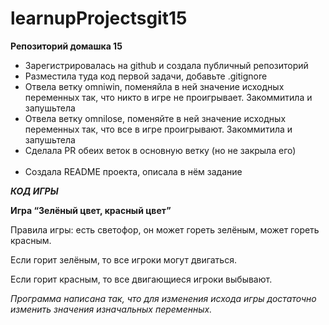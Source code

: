 # learnupProjectsgit15

<b>
  
   Репозиторий домашка 15
  
  </b>
 
<p>
  <ul>
   <li>Зарегистрировалась  на github и создала публичный репозиторий</li>
  
   <li>Разместила туда код первой задачи, добавьте .gitignore</li> 
  
   <li>Отвела ветку omniwin, поменяйла в ней значение исходных переменных так, что никто в игре не проигрывает. Закоммитила и запушьтела</li> 
  
   <li>Отвела ветку omnilose, поменяйте в ней значение исходных переменных так, что все в игре проигрывают. Закоммитила и запушьтела</li> 
  
   <li>Сделала PR обеих веток в основную ветку (но не закрыла его)</li>  
  
   <li>Создала README проекта, описала в нём задание</li>
  
  </p>
    </ul>
<b>
  
*КОД ИГРЫ*
  
  </b>

 <b>
       Игра “Зелёный цвет, красный цвет” 
</b>
    
Правила игры: есть светофор, он может гореть зелёным, может гореть красным.

Если горит зелёным, то все игроки могут двигаться.

Если горит красным, то все двигающиеся игроки выбывают.

<em>Программа написана так, что для изменения исхода игры достаточно изменить значения изначальных переменных.</em>
      
 
